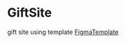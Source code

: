 # GiftSite
gift site using template [FigmaTemplate](https://www.figma.com/file/f0oL1JWguWWlrnpP0YNI3c/Freebie---Gift-Store-Website-Template)
